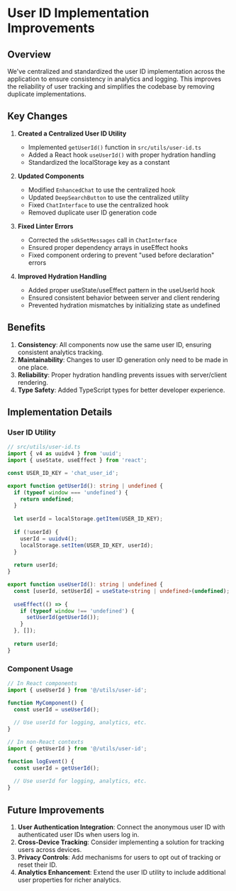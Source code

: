 # User ID Implementation Improvements

## Overview

We've centralized and standardized the user ID implementation across the application to ensure consistency in analytics and logging. This improves the reliability of user tracking and simplifies the codebase by removing duplicate implementations.

## Key Changes

1. **Created a Centralized User ID Utility**
   - Implemented `getUserId()` function in `src/utils/user-id.ts`
   - Added a React hook `useUserId()` with proper hydration handling
   - Standardized the localStorage key as a constant

2. **Updated Components**
   - Modified `EnhancedChat` to use the centralized hook
   - Updated `DeepSearchButton` to use the centralized utility
   - Fixed `ChatInterface` to use the centralized hook
   - Removed duplicate user ID generation code

3. **Fixed Linter Errors**
   - Corrected the `sdkSetMessages` call in `ChatInterface`
   - Ensured proper dependency arrays in useEffect hooks
   - Fixed component ordering to prevent "used before declaration" errors

4. **Improved Hydration Handling**
   - Added proper useState/useEffect pattern in the useUserId hook
   - Ensured consistent behavior between server and client rendering
   - Prevented hydration mismatches by initializing state as undefined

## Benefits

1. **Consistency**: All components now use the same user ID, ensuring consistent analytics tracking.
2. **Maintainability**: Changes to user ID generation only need to be made in one place.
3. **Reliability**: Proper hydration handling prevents issues with server/client rendering.
4. **Type Safety**: Added TypeScript types for better developer experience.

## Implementation Details

### User ID Utility

```typescript
// src/utils/user-id.ts
import { v4 as uuidv4 } from 'uuid';
import { useState, useEffect } from 'react';

const USER_ID_KEY = 'chat_user_id';

export function getUserId(): string | undefined {
  if (typeof window === 'undefined') {
    return undefined;
  }
  
  let userId = localStorage.getItem(USER_ID_KEY);
  
  if (!userId) {
    userId = uuidv4();
    localStorage.setItem(USER_ID_KEY, userId);
  }
  
  return userId;
}

export function useUserId(): string | undefined {
  const [userId, setUserId] = useState<string | undefined>(undefined);
  
  useEffect(() => {
    if (typeof window !== 'undefined') {
      setUserId(getUserId());
    }
  }, []);
  
  return userId;
}
```

### Component Usage

```typescript
// In React components
import { useUserId } from '@/utils/user-id';

function MyComponent() {
  const userId = useUserId();
  
  // Use userId for logging, analytics, etc.
}

// In non-React contexts
import { getUserId } from '@/utils/user-id';

function logEvent() {
  const userId = getUserId();
  
  // Use userId for logging, analytics, etc.
}
```

## Future Improvements

1. **User Authentication Integration**: Connect the anonymous user ID with authenticated user IDs when users log in.
2. **Cross-Device Tracking**: Consider implementing a solution for tracking users across devices.
3. **Privacy Controls**: Add mechanisms for users to opt out of tracking or reset their ID.
4. **Analytics Enhancement**: Extend the user ID utility to include additional user properties for richer analytics. 